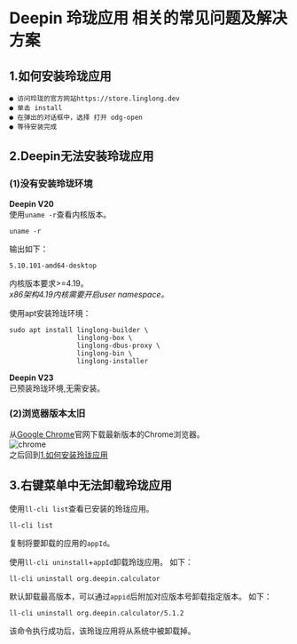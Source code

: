 # Deepin 玲珑应用 相关的常见问题及解决方案
## 1.如何安装玲珑应用
    ● 访问玲珑的官方网站https://store.linglong.dev
    ● 单击 install
    ● 在弹出的对话框中，选择 打开 odg-open
    ● 等待安装完成
## 2.Deepin无法安装玲珑应用
### (1)没有安装玲珑环境
**Deepin V20**  
使用`uname -r`查看内核版本。
```
uname -r
```
输出如下：
```
5.10.101-amd64-desktop
```
内核版本要求>=4.19。  
*x86架构4.19内核需要开启user namespace。*  

使用apt安装玲珑环境：  
```
sudo apt install linglong-builder \
                 linglong-box \
                 linglong-dbus-proxy \
                 linglong-bin \
                 linglong-installer
```
**Deepin V23**  
已预装玲珑环境,无需安装。
### (2)浏览器版本太旧
从[Google Chrome](https://www.google.cn/intl/zh-CN/chrome/)官网下载最新版本的Chrome浏览器。  
![chrome](https://github.com/YuanTheta/Deepin-Linglong/raw/main/Pictures/chrome.jpg)  
之后回到[1.如何安装玲珑应用](#1.如何安装玲珑应用)
## 3.右键菜单中无法卸载玲珑应用
使用`ll-cli list`查看已安装的玲珑应用。
```
ll-cli list
```
复制将要卸载的应用的`appId`。

使用`ll-cli uninstall`+`appId`卸载玲珑应用。
如下：
```
ll-cli uninstall org.deepin.calculator
```
默认卸载最高版本，可以通过`appid`后附加对应版本号卸载指定版本。
如下：
```
ll-cli uninstall org.deepin.calculator/5.1.2
```
该命令执行成功后，该玲珑应用将从系统中被卸载掉。
